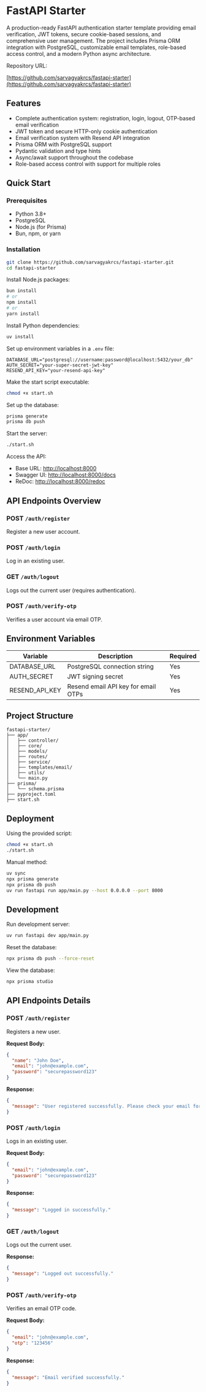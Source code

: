 # FastAPI Starter

A production-ready FastAPI authentication starter template providing email verification, JWT tokens, secure cookie-based sessions, and comprehensive user management. The project includes Prisma ORM integration with PostgreSQL, customizable email templates, role-based access control, and a modern Python async architecture.

Repository URL:

[https://github.com/sarvagyakrcs/fastapi-starter](https://github.com/sarvagyakrcs/fastapi-starter)

## Features

* Complete authentication system: registration, login, logout, OTP-based email verification
* JWT token and secure HTTP-only cookie authentication
* Email verification system with Resend API integration
* Prisma ORM with PostgreSQL support
* Pydantic validation and type hints
* Async/await support throughout the codebase
* Role-based access control with support for multiple roles

## Quick Start

### Prerequisites

* Python 3.8+
* PostgreSQL
* Node.js (for Prisma)
* Bun, npm, or yarn

### Installation

```bash
git clone https://github.com/sarvagyakrcs/fastapi-starter.git
cd fastapi-starter
```

Install Node.js packages:

```bash
bun install
# or
npm install
# or
yarn install
```

Install Python dependencies:

```bash
uv install
```

Set up environment variables in a `.env` file:

```env
DATABASE_URL="postgresql://username:password@localhost:5432/your_db"
AUTH_SECRET="your-super-secret-jwt-key"
RESEND_API_KEY="your-resend-api-key"
```

Make the start script executable:

```bash
chmod +x start.sh
```

Set up the database:

```bash
prisma generate
prisma db push
```

Start the server:

```bash
./start.sh
```

Access the API:

* Base URL: [http://localhost:8000](http://localhost:8000)
* Swagger UI: [http://localhost:8000/docs](http://localhost:8000/docs)
* ReDoc: [http://localhost:8000/redoc](http://localhost:8000/redoc)

## API Endpoints Overview

### POST `/auth/register`

Register a new user account.

### POST `/auth/login`

Log in an existing user.

### GET `/auth/logout`

Logs out the current user (requires authentication).

### POST `/auth/verify-otp`

Verifies a user account via email OTP.

## Environment Variables

| Variable         | Description                         | Required |
| ---------------- | ----------------------------------- | -------- |
| DATABASE\_URL    | PostgreSQL connection string        | Yes      |
| AUTH\_SECRET     | JWT signing secret                  | Yes      |
| RESEND\_API\_KEY | Resend email API key for email OTPs | Yes      |

## Project Structure

```
fastapi-starter/
├── app/
│   ├── controller/
│   ├── core/
│   ├── models/
│   ├── routes/
│   ├── service/
│   ├── templates/email/
│   ├── utils/
│   └── main.py
├── prisma/
│   └── schema.prisma
├── pyproject.toml
├── start.sh
```

## Deployment

Using the provided script:

```bash
chmod +x start.sh
./start.sh
```

Manual method:

```bash
uv sync
npx prisma generate
npx prisma db push
uv run fastapi run app/main.py --host 0.0.0.0 --port 8000
```

## Development

Run development server:

```bash
uv run fastapi dev app/main.py
```

Reset the database:

```bash
npx prisma db push --force-reset
```

View the database:

```bash
npx prisma studio
```

## API Endpoints Details

### POST `/auth/register`

Registers a new user.

**Request Body:**

```json
{
  "name": "John Doe",
  "email": "john@example.com",
  "password": "securepassword123"
}
```

**Response:**

```json
{
  "message": "User registered successfully. Please check your email for verification."
}
```

### POST `/auth/login`

Logs in an existing user.

**Request Body:**

```json
{
  "email": "john@example.com",
  "password": "securepassword123"
}
```

**Response:**

```json
{
  "message": "Logged in successfully."
}
```

### GET `/auth/logout`

Logs out the current user.

**Response:**

```json
{
  "message": "Logged out successfully."
}
```

### POST `/auth/verify-otp`

Verifies an email OTP code.

**Request Body:**

```json
{
  "email": "john@example.com",
  "otp": "123456"
}
```

**Response:**

```json
{
  "message": "Email verified successfully."
}
```
